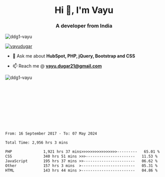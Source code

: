<h1 align="center">Hi 👋, I'm Vayu</h1>
<h3 align="center">A developer from India</h3>

<p align="left"> <img src="https://komarev.com/ghpvc/?username=ddg1-vayu&label=Profile%20views&color=0e75b6&style=flat" alt="ddg1-vayu" /> </p>

<p align="left"> <a href="https://twitter.com/vayudugar" target="blank"><img src="https://img.shields.io/twitter/follow/vayudugar?logo=twitter&style=for-the-badge" alt="vayudugar" /></a> </p>

- 💬 Ask me about **HubSpot, PHP, jQuery, Bootstrap and CSS**

- 📫 Reach me @ **vayu.dugar21@gmail.com**

<p>&nbsp;<img align="left" src="https://github-readme-stats.vercel.app/api?username=ddg1-vayu&show_icons=true&locale=en" alt="ddg1-vayu" /></p>
<br><br><br><br><br><br><br><br>

<!--START_SECTION:waka-->

```txt
From: 16 September 2017 - To: 07 May 2024

Total Time: 2,956 hrs 3 mins

PHP              1,921 hrs 37 mins>>>>>>>>>>>>>>>>---------   65.01 %
CSS              340 hrs 51 mins >>>----------------------   11.53 %
JavaScript       195 hrs 37 mins >>-----------------------   06.62 %
Other            157 hrs 3 mins  >------------------------   05.31 %
HTML             143 hrs 44 mins >------------------------   04.86 %
```

<!--END_SECTION:waka-->

